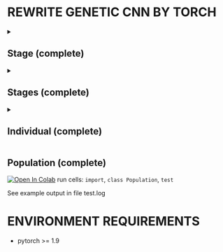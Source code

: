 # REWRITE GENETIC CNN BY TORCH

<details>
  <summary><h2>Stage (complete)</h1></summary>

Example
- num_nodes = 5
- binary_code = 1100000001
- separated_connections = 1-10-000-0001

<img src="./img/plot Stage.drawio.png" title="plot Stage">
</details>

<details>
  <summary><h2>Stages (complete)</h1></summary>

Example
- num_stages = (6, 9, 8)
- binary_code_stages_model = {'S_1': '1-00-010-0110-00100', 'S_2': '0-00-000-1001-01101-001110-0101101-00001110', 'S_3': '1-01-001-1100-10011-011100-1100110'}

<table>
<thead>
  <tr>
    <th colspan="3">Stages</th>
    <th colspan="2">Stage</th>
  </tr>
</thead>
<tbody>
  <tr>
    <td rowspan="2">stages</td>
    <td colspan="2">binary_code_stages_model</td>
    <td rowspan="2">binary_code</td>
    <td rowspan="2">num_nodes</td>
  </tr>
  <tr>
    <td>index</td>
    <td>separated connections</td>
  </tr>
  <tr>
    <td>0</td>
    <td>S_1</td>
    <td>1-00-010-0110-00100</td>
    <td>100010011000100</td>
    <td>6</td>
  </tr>
  <tr>
    <td>1</td>
    <td>S_2</td>
    <td>0-00-000-1001-01101-001110-0101101-00001110</td>
    <td>000000100101101001110010110100001110</td>
    <td>9</td>
  </tr>
  <tr>
    <td>2</td>
    <td>S_3</td>
    <td>1-01-001-1100-10011-011100-1100110</td>
    <td>1010011100100110111001100110</td>
    <td>8</td>
  </tr>
</tbody>
</table>

<img src="./img/plot Stages.drawio.png" title="plot Stages">
</details>

<details>
  <summary><h2>Individual (complete)</h1></summary>

Training on single Individual with MNIST run 5 epochs
<img src="./img/Individual.png" title="plot Stages">
</details>

## Population (complete)

[![Open In Colab](https://colab.research.google.com/assets/colab-badge.svg)](https://colab.research.google.com/github/H999/GeneticCNN-torch/blob/main/geneticCNN/test.ipynb) run cells: `import`, `class Population`, `test`

See example output in file test.log

# ENVIRONMENT REQUIREMENTS

- pytorch >= 1.9

